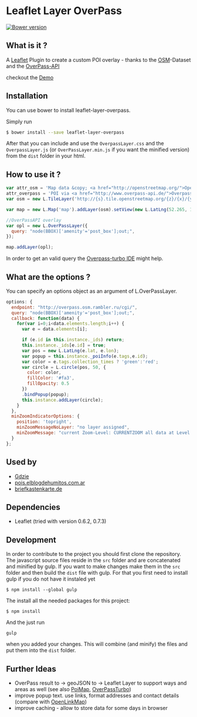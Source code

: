 Leaflet Layer OverPass
=============================
[![Bower version](https://badge.fury.io/bo/leaflet-layer-overpass.svg)](http://badge.fury.io/bo/leaflet-layer-overpass)

## What is it ?
A [Leaflet](http://leafletjs.com/) Plugin to create a custom POI overlay - thanks to the [OSM](http://www.openstreetmap.org/)-Dataset and the [OverPass-API](http://overpass-api.de/)

checkout the [Demo](http://kartenkarsten.github.io/leaflet-layer-overpass/demo/)


## Installation
You can use bower to install leaflet-layer-overpass.

Simply run
```bash
$ bower install --save leaflet-layer-overpass
```
After that you can include and use the `OverpassLayer.css` and the `OverpassLayer.js` (or `OverPassLayer.min.js` if you want
the minified version) from the `dist` folder in your html.

## How to use it ?
```javascript
var attr_osm = 'Map data &copy; <a href="http://openstreetmap.org/">OpenStreetMap</a> contributors',
attr_overpass = 'POI via <a href="http://www.overpass-api.de/">Overpass API</a>';
var osm = new L.TileLayer('http://{s}.tile.openstreetmap.org/{z}/{x}/{y}.png', {opacity: 0.7, attribution: [attr_osm, attr_overpass].join(', ')});

var map = new L.Map('map').addLayer(osm).setView(new L.LatLng(52.265, 10.524), 14);

//OverPassAPI overlay
var opl = new L.OverPassLayer({
  query: "node(BBOX)['amenity'='post_box'];out;",
});

map.addLayer(opl);
```
In order to get an valid query the [Overpass-turbo IDE](http://overpass-turbo.eu/) might help.

## What are the options ?
You can specify an options object as an argument of L.OverPassLayer.
```javascript
options: {
  endpoint: "http://overpass.osm.rambler.ru/cgi/",
  query: "node(BBOX)['amenity'='post_box'];out;",
  callback: function(data) {
    for(var i=0;i<data.elements.length;i++) {
      var e = data.elements[i];

      if (e.id in this.instance._ids) return;
      this.instance._ids[e.id] = true;
      var pos = new L.LatLng(e.lat, e.lon);
      var popup = this.instance._poiInfo(e.tags,e.id);
      var color = e.tags.collection_times ? 'green':'red';
      var circle = L.circle(pos, 50, {
        color: color,
        fillColor: '#fa3',
        fillOpacity: 0.5
      })
      .bindPopup(popup);
      this.instance.addLayer(circle);
    }
  },
  minZoomIndicatorOptions: {
    position: 'topright',
    minZoomMessageNoLayer: "no layer assigned",
    minZoomMessage: "current Zoom-Level: CURRENTZOOM all data at Level: MINZOOMLEVEL"
  }
};
```

## Used by
- [Gdzie](http://gdzie.bl.ee/#!7/51.495/20.995/)
- [pois.elblogdehumitos.com.ar](http://pois.elblogdehumitos.com.ar/)
- [briefkastenkarte.de](http://briefkastenkarte.de/)

## Dependencies
- Leaflet (tried with version 0.6.2, 0.7.3)

## Development
In order to contribute to the project you should first clone the repository. The javascript source files
reside in the `src` folder and are concatenated and minified by gulp. If you want to make changes
make them in the `src` folder and then build the `dist` file with gulp.
For that you first need to install gulp if you do not have it instaled yet
```
$ npm install --global gulp
```
The install all the needed packages for this project:
```
$ npm install 
```
And the just run
```
gulp
``` 
when you added your changes. This will combine (and minify) the files and put them into the `dist` folder.


## Further Ideas
- OverPass result to -> geoJSON to -> Leaflet Layer to support ways and areas as well (see also [PoiMap](https://github.com/simon04/POImap/blob/master/railway.html), [OverPassTurbo](https://github.com/tyrasd/overpass-ide/blob/gh-pages/js/overpass.js))
- improve popup text. use links, format addresses and contact details (compare with [OpenLinkMap](http://www.openlinkmap.org/))
- improve caching - allow to store data for some days in browser

